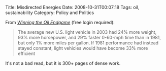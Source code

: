 Title: Misdirected Energies
Date: 2008-10-31T00:07:18
Tags: oil, sustainability
Category: Policy and Politics

From *[Winning the Oil Endgame][1]* (free login required):

> The average new U.S. light vehicle in 2003 had 24% more weight,
 93% more horsepower, and 29% faster 0-60-mph time than in 1981, 
 but only 1% more miles per gallon. If 1981 performance had instead stayed 
 constant, light vehicles would have become 33% more efficient</blockquote>

It's not a bad read, but it is 300+ pages of dense work.

[1]: http://www.rmi.org/images/PDFs/WTOE/WTOE.pdf
